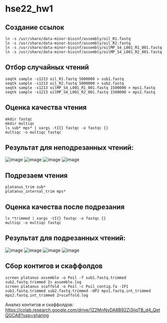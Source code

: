 # hse22_hw1
## Создание ссылок
```
ln -s /usr/share/data-minor-bioinf/assembly/oil_R1.fastq
ln -s /usr/share/data-minor-bioinf/assembly/oil_R2.fastq
ln -s /usr/share/data-minor-bioinf/assembly/oilMP_S4_L001_R1_001.fastq
ln -s /usr/share/data-minor-bioinf/assembly/oilMP_S4_L001_R2_001.fastq
```
## Отбор случайных чтений
```
seqtk sample -s1213 oil_R1.fastq 5000000 > sub1.fastq
seqtk sample -s1213 oil_R2.fastq 5000000 > sub2.fastq
seqtk sample -s1213 oilMP_S4_L001_R1_001.fastq 1500000 > mps1.fastq
seqtk sample -s1213 oilMP_S4_L001_R2_001.fastq 1500000 > mps2.fastq
```
## Оценка качества чтения
```
mkdir fastqc
mkdir multiqc
ls sub* mps* | xargs -tI{} fastqc -o fastqc {}
multiqc -o multiqc fastqc
```
## Результат для неподрезанных чтений:
![image](https://user-images.githubusercontent.com/99398496/194549721-b8d2ec76-df10-44a2-91e6-dc23ba2a5e49.png)
![image](https://user-images.githubusercontent.com/99398496/194550041-0620c05e-6a16-4155-aa31-ca1b3d3207ab.png)
![image](https://user-images.githubusercontent.com/99398496/194550080-8a43dde0-f624-4f58-b4d5-e737fd48bade.png)
![image](https://user-images.githubusercontent.com/99398496/194549983-f77fb102-317a-4442-8027-a517093ff430.png)
## Подрезаем чтения
```
platanus_trim sub*
platanus_internal_trim mps*
```
## Оценка качества после подрезания
```
ls *trimmed | xargs -tI{} fastqc -o fastqc {}
multiqc -o multiqc fastqc
```
## Результат для подрезанных чтений:
![image](https://user-images.githubusercontent.com/99398496/194559933-93c07234-0eb8-447f-848a-72186a7bff2d.png)
![image](https://user-images.githubusercontent.com/99398496/194559963-fd0317fe-4213-478d-a54d-011b4a8f4100.png)
![image](https://user-images.githubusercontent.com/99398496/194559989-377abca2-29f9-4b99-b602-6ffbf28ee7b4.png)
![image](https://user-images.githubusercontent.com/99398496/194560029-a53a3a45-cb5e-434a-ac39-ad1741ace567.png)
## Cбор контигов и скаффолдов
```
screen platanus assemble -o Poil -f sub1.fastq.trimmed sub2.fastq.trimmed 2> assemble.log
screen platanus scaffold -o Poil -c Poil_contig.fa -IP1 sub1.fastq.trimmed sub2.fastq.trimmed -OP2 mps1.fastq.int_trimmed mps2.fastq.int_trimmed 2>scaffold.log
```
Анализ контигов и скаффолдов:
https://colab.research.google.com/drive/1Z2MnNyDA8B92Zj3IiqTB_d4_QetQGCA8?usp=sharing
